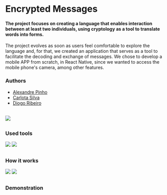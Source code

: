 <div>
<h1>Encrypted Messages</h1>
<h4>The project focuses on creating a language that enables interaction between at least two individuals, using cryptology as a tool to translate words into forms.</h4>

  <p>The project evolves as soon as users feel comfortable to explore the language and, for that, we created an application that serves as a tool to facilitate the decoding and exchange of messages. We chose to develop a mobile APP from scratch, in React Native, since we wanted to access the mobile phone's camera, among other features. </p>
  <div>
  <h3>Authors</h3>
  <ul>
    <a href="https://www.linkedin.com/in/alexandre-pinho-2159711b1/" target="_blank"><li>Alexandre Pinho</li></a>
    <a href="https://www.linkedin.com/in/carlota-silva-689783173/" target="_blank"><li>Carlota Silva</li></a>
    <a href="https://www.linkedin.com/in/dbgfribeiro/" target="_blank"><li>Diogo Ribeiro</li></a>
  </ul>
</div>
  <br>
  <img id="gif" style="tex-align:center" src="https://i.imgur.com/QbeTS6C.gif"/>
</div>

<div>
  <h2></h2>
  <h3>Used tools</h3>
  <img src="https://i.imgur.com/ryhMEDh.png"/>
  <img src="https://i.imgur.com/oim33Oz.png"/>
</div>

<div>
  <h2> </h2>
  <h3>How it works</h3>
  
  <img src="https://i.imgur.com/cyNRgXv.png"/>
  <img src="https://i.imgur.com/FZ6WiQK.png"/>
</div>


<div>
  <h2> </h2>
  <h3>Demonstration</h3>

</div>
